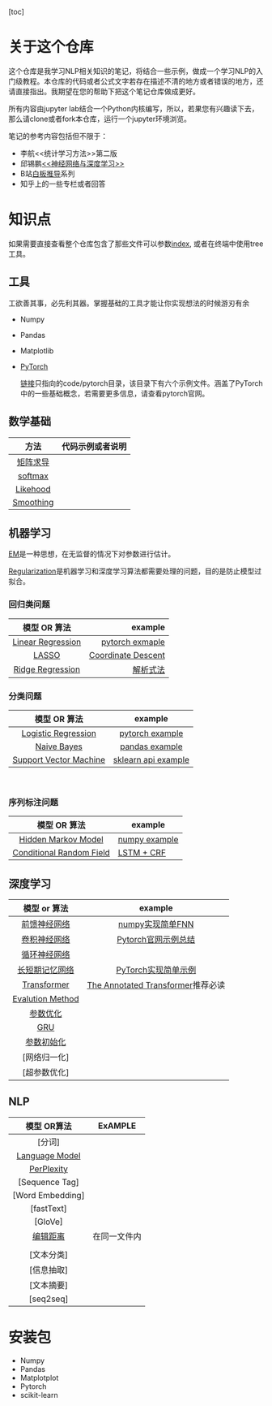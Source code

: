 [toc]

# 关于这个仓库

这个仓库是我学习NLP相关知识的笔记，将结合一些示例，做成一个学习NLP的入门级教程。本仓库的代码或者公式文字若存在描述不清的地方或者错误的地方，还请直接指出。我期望在您的帮助下把这个笔记仓库做成更好。

所有内容由jupyter lab结合一个Python内核编写，所以，若果您有兴趣读下去，那么请clone或者fork本仓库，运行一个jupyter环境浏览。

笔记的参考内容包括但不限于：

- 李航<<统计学习方法>>第二版
- 邱锡鹏[<<神经网络与深度学习>>](https://nndl.github.io/)
- B站[白板推导](https://www.bilibili.com/video/BV1aE411o7qd)系列
- 知乎上的一些专栏或者回答

# 知识点

如果需要直接查看整个仓库包含了那些文件可以参数[index](index), 或者在终端中使用tree工具。

## 工具

工欲善其事，必先利其器。掌握基础的工具才能让你实现想法的时候游刃有余

- Numpy 

- Pandas

- Matplotlib

- [PyTorch](https://pytorch.org)

  [链接](code/pytorch)只指向的code/pytorch目录，该目录下有六个示例文件。涵盖了PyTorch中的一些基础概念，若需要更多信息，请查看pytorch官网。

## 数学基础

|               方法                | 代码示例或者说明 |
| :-------------------------------: | :--------------: |
| [矩阵求导](math/derivative.ipynb) |                  |
|   [softmax](math/softmax.ipynb)   |                  |
|  [Likehood](math/likehood.ipynb)  |                  |
| [Smoothing](math/smoothing.ipynb) |                  |


## 机器学习



[EM](ml/em.ipynb)是一种思想，在无监督的情况下对参数进行估计。

[Regularization](ml/regularization.ipynb)是机器学习和深度学习算法都需要处理的问题，目的是防止模型过拟合。

### 回归类问题

|                  模型 OR 算法                   |                                             example |
| :---------------------------------------------: | ---------------------------------------------------: |
| [Linear Regression](ml/linear_regression.ipynb) | [pytorch exmaple](code/ml/1_linear_regression.ipynb) |
|             [LASSO](ml/lasso.ipynb)             |          [Coordinate Descent](code/ml/6_lasso.ipynb) |
|  [Ridge Regression](ml/ridge_regression.ipynb)  |                    [解析式法](code/ml/7_ridge.ipynb) |

### 分类问题

|                    模型 OR 算法                     |                        example                         |
| :-------------------------------------------------: | :-----------------------------------------------------: |
| [Logistic Regression](ml/logistic_regression.ipynb) | [pytorch example](code/ml/2_logistic_regression.ipynb/) |
|         [Naive Bayes](ml/naive_bayes.ipynb)         |      [pandas example](code/ml/3_naive_bayes.ipynb)      |
|       [Support Vector Machine](ml/svm.ipynb)        |       [sklearn api example](code/ml/4_svm.ipynb)        |

​				

### 序列标注问题

|               模型 OR 算法               | example                                                     |
| :--------------------------------------: | ------------------------------------------------------------ |
|   [Hidden Markov Model](ml/hmm.ipynb)    | [numpy example](code/ml/5_hmm.ipynb)                         |
| [Conditional Random Field](ml/crf.ipynb) | [LSTM + CRF](http://pytorch123.com/FifthSection/Dynamic_Desicion_Bi-LSTM/) |

## 深度学习

|              模型 or 算法               |                           example                            |
| :-------------------------------------: | :----------------------------------------------------------: |
|      [前馈神经网络](dl/fnn.ipynb)       |           [numpy实现简单FNN](code/dl/1_fnn.ipynb)            |
|      [卷积神经网络](dl/cnn.ipynb)       | [Pytorch官网示例总结](code/pytorch/2_try_neural_network.ipynb) |
|      [循环神经网络](dl/rnn.ipynb)       |                                                              |
|     [长短期记忆网络](dl/lstm.ipynb)     |       [PyTorch实现简单示例](code/pytorch/6_LSTM.ipynb)       |
|   [Transformer](dl/transformer.ipynb)   | [The Annotated Transformer](https://github.com/harvardnlp/annotated-transformer)推荐必读 |
| [Evalution Method](dl/evalution.ipynb)  |                                                              |
| [参数优化](dl/parameter_optimize.ipynb) |                                                              |
|           [GRU](dl/gru.ipynb)           |                                                              |
|  [参数初始化](dl/parameter_init.ipynb)  |                                                              |
|              [网络归一化]               |                                                              |
|              [超参数优化]               |                                                              |



## NLP

|                模型 OR算法                 |   ExAMPLE    |
| :----------------------------------------: | :----------: |
|                   [分词]                   |              |
| [Language Model](nlp/language_model.ipynb) |              |
|     [PerPlexity](nlp/perplexity.ipynb)     |              |
|               [Sequence Tag]               |              |
|              [Word Embedding]              |              |
|                 [fastText]                 |              |
|                  [GloVe]                   |              |
|    [编辑距离](nlp/edit_distance.ipynb)     | 在同一文件内 |
|                                            |              |
|                 [文本分类]                 |              |
|                 [信息抽取]                 |              |
|                 [文本摘要]                 |              |
|                 [seq2seq]                  |              |



# 安装包

- Numpy
- Pandas
- Matplotplot
- Pytorch
- scikit-learn